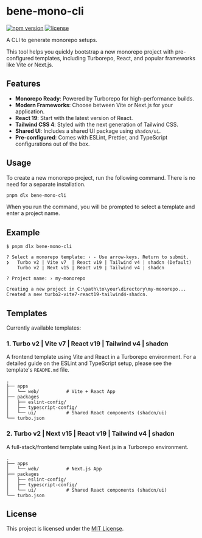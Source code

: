 # bene-mono-cli

[![npm version](https://img.shields.io/npm/v/bene-mono-cli.svg)](https://www.npmjs.com/package/bene-mono-cli)
[![license](https://img.shields.io/npm/l/bene-mono-cli.svg)](https://github.com/ailnk0/bene-mono/blob/main/LICENSE)

A CLI to generate monorepo setups.

This tool helps you quickly bootstrap a new monorepo project with pre-configured templates, including Turborepo, React, and popular frameworks like Vite or Next.js.

## Features

- **Monorepo Ready**: Powered by Turborepo for high-performance builds.
- **Modern Frameworks**: Choose between Vite or Next.js for your application.
- **React 19**: Start with the latest version of React.
- **Tailwind CSS 4**: Styled with the next generation of Tailwind CSS.
- **Shared UI**: Includes a shared UI package using `shadcn/ui`.
- **Pre-configured**: Comes with ESLint, Prettier, and TypeScript configurations out of the box.

## Usage

To create a new monorepo project, run the following command. There is no need for a separate installation.

```bash
pnpm dlx bene-mono-cli
```

When you run the command, you will be prompted to select a template and enter a project name.

## Example

```
$ pnpm dlx bene-mono-cli

? Select a monorepo template: › - Use arrow-keys. Return to submit.
❯   Turbo v2 | Vite v7  | React v19 | Tailwind v4 | shadcn (Default)
    Turbo v2 | Next v15 | React v19 | Tailwind v4 | shadcn

? Project name: › my-monorepo

Creating a new project in C:\path\to\your\directory\my-monorepo...
Created a new turbo2-vite7-react19-tailwind4-shadcn.
```

## Templates

Currently available templates:

### 1. Turbo v2 | Vite v7 | React v19 | Tailwind v4 | shadcn

A frontend template using Vite and React in a Turborepo environment. For a detailed guide on the ESLint and TypeScript setup, please see the template's `README.md` file.

```
.
├── apps
│   └── web/          # Vite + React App
├── packages
│   ├── eslint-config/
│   ├── typescript-config/
│   └── ui/           # Shared React components (shadcn/ui)
└── turbo.json
```

### 2. Turbo v2 | Next v15 | React v19 | Tailwind v4 | shadcn

A full-stack/frontend template using Next.js in a Turborepo environment.

```
.
├── apps
│   └── web/          # Next.js App
├── packages
│   ├── eslint-config/
│   ├── typescript-config/
│   └── ui/           # Shared React components (shadcn/ui)
└── turbo.json
```

## License

This project is licensed under the [MIT License](https://github.com/ailnk0/bene-mono/blob/main/LICENSE).
